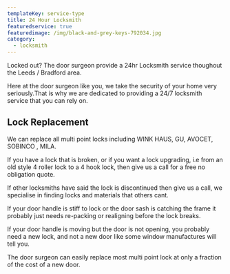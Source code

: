 ```yaml
---
templateKey: service-type
title: 24 Hour Locksmith
featuredservice: true
featuredimage: /img/black-and-grey-keys-792034.jpg
category:
  - locksmith
---
```

Locked out? The door surgeon provide a 24hr Locksmith service thoughout the Leeds / Bradford area.

Here at the door surgeon like you, we take the security of your home very seriously.That is why we are dedicated to providing a 24/7 locksmith service that you can rely on.



## Lock Replacement

We can replace all multi point locks including WINK HAUS, GU, AVOCET, SOBINCO , MILA.

If you have a lock that is broken, or if you want a lock upgrading, i.e from an old style 4 roller lock to a 4 hook lock, then give us a call for a free no obligation quote.

If other locksmiths have said the lock is discontinued then give us a call, we specialise in finding locks and materials that others cant.

If your door handle is stiff to lock or the door sash is catching the frame it probably just needs re-packing or realigning before the lock breaks.

If your door handle is moving but the door is not opening, you probably need a new lock, and not a new door like some window manufactures will tell you.

The door surgeon can easily replace most multi point lock at only a fraction of the cost of a new door.